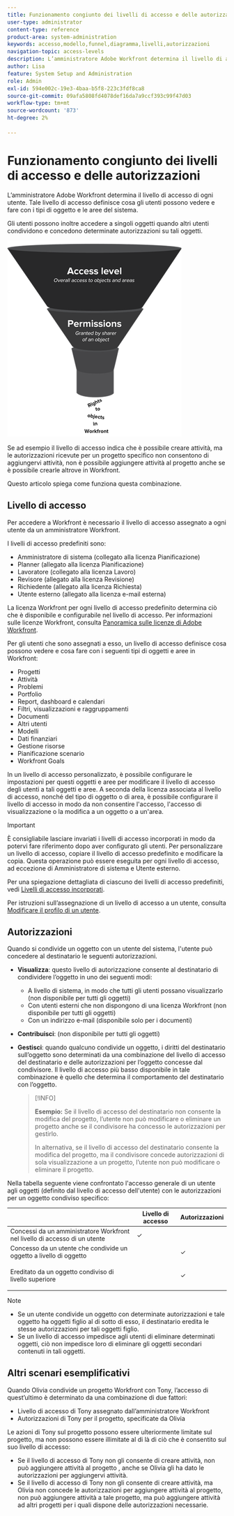 ```yaml
---
title: Funzionamento congiunto dei livelli di accesso e delle autorizzazioni
user-type: administrator
content-type: reference
product-area: system-administration
keywords: accesso,modello,funnel,diagramma,livelli,autorizzazioni
navigation-topic: access-levels
description: L’amministratore Adobe Workfront determina il livello di accesso di ogni utente. Tale livello di accesso definisce cosa gli utenti possono vedere e fare con i tipi di oggetto e le aree del sistema.
author: Lisa
feature: System Setup and Administration
role: Admin
exl-id: 594e002c-19e3-4baa-b5f8-223c3fdf8ca8
source-git-commit: 09afa5808fd4078def16da7a9ccf393c99f47d03
workflow-type: tm+mt
source-wordcount: '873'
ht-degree: 2%

---
```


# Funzionamento congiunto dei livelli di accesso e delle autorizzazioni

L’amministratore Adobe Workfront determina il livello di accesso di ogni utente. Tale livello di accesso definisce cosa gli utenti possono vedere e fare con i tipi di oggetto e le aree del sistema.

Gli utenti possono inoltre accedere a singoli oggetti quando altri utenti condividono e concedono determinate autorizzazioni su tali oggetti.


![](assets/security-model-hierachy.png)

Se ad esempio il livello di accesso indica che è possibile creare attività, ma le autorizzazioni ricevute per un progetto specifico non consentono di aggiungervi attività, non è possibile aggiungere attività al progetto anche se è possibile crearle altrove in Workfront.

Questo articolo spiega come funziona questa combinazione.

## Livello di accesso

Per accedere a Workfront è necessario il livello di accesso assegnato a ogni utente da un amministratore Workfront.

I livelli di accesso predefiniti sono:

* Amministratore di sistema (collegato alla licenza Pianificazione)
* Planner (allegato alla licenza Pianificazione)
* Lavoratore (collegato alla licenza Lavoro)
* Revisore (allegato alla licenza Revisione)
* Richiedente (allegato alla licenza Richiesta)
* Utente esterno (allegato alla licenza e-mail esterna)

La licenza Workfront per ogni livello di accesso predefinito determina ciò che è disponibile e configurabile nel livello di accesso. Per informazioni sulle licenze Workfront, consulta [Panoramica sulle licenze di Adobe Workfront](../../../administration-and-setup/add-users/access-levels-and-object-permissions/wf-licenses.md).

Per gli utenti che sono assegnati a esso, un livello di accesso definisce cosa possono vedere e cosa fare con i seguenti tipi di oggetti e aree in Workfront:

* Progetti
* Attività
* Problemi
* Portfolio
* Report, dashboard e calendari
* Filtri, visualizzazioni e raggruppamenti
* Documenti
* Altri utenti
* Modelli
* Dati finanziari
* Gestione risorse
* Pianificazione scenario
* Workfront Goals

In un livello di accesso personalizzato, è possibile configurare le impostazioni per questi oggetti e aree per modificare il livello di accesso degli utenti a tali oggetti e aree. A seconda della licenza associata al livello di accesso, nonché del tipo di oggetto o di area, è possibile configurare il livello di accesso in modo da non consentire l&#39;accesso, l&#39;accesso di visualizzazione o la modifica a un oggetto o a un&#39;area.

>[!IMPORTANT]
>
>È consigliabile lasciare invariati i livelli di accesso incorporati in modo da potervi fare riferimento dopo aver configurato gli utenti. Per personalizzare un livello di accesso, copiare il livello di accesso predefinito e modificare la copia. Questa operazione può essere eseguita per ogni livello di accesso, ad eccezione di Amministratore di sistema e Utente esterno.

Per una spiegazione dettagliata di ciascuno dei livelli di accesso predefiniti, vedi [Livelli di accesso incorporati](../../../administration-and-setup/add-users/access-levels-and-object-permissions/default-access-levels-in-workfront.md).

Per istruzioni sull’assegnazione di un livello di accesso a un utente, consulta [Modificare il profilo di un utente](../../../administration-and-setup/add-users/create-and-manage-users/edit-a-users-profile.md).

## Autorizzazioni

Quando si condivide un oggetto con un utente del sistema, l&#39;utente può concedere al destinatario le seguenti autorizzazioni.

* **Visualizza**: questo livello di autorizzazione consente al destinatario di condividere l’oggetto in uno dei seguenti modi:

   * A livello di sistema, in modo che tutti gli utenti possano visualizzarlo (non disponibile per tutti gli oggetti)
   * Con utenti esterni che non dispongono di una licenza Workfront (non disponibile per tutti gli oggetti)
   * Con un indirizzo e-mail (disponibile solo per i documenti)

* **Contribuisci**: (non disponibile per tutti gli oggetti)
* **Gestisci**: quando qualcuno condivide un oggetto, i diritti del destinatario sull’oggetto sono determinati da una combinazione del livello di accesso del destinatario e delle autorizzazioni per l’oggetto concesse dal condivisore. Il livello di accesso più basso disponibile in tale combinazione è quello che determina il comportamento del destinatario con l’oggetto.

  >[!INFO]
  >
  >**Esempio:** Se il livello di accesso del destinatario non consente la modifica del progetto, l’utente non può modificare o eliminare un progetto anche se il condivisore ha concesso le autorizzazioni per gestirlo.
  >
  >In alternativa, se il livello di accesso del destinatario consente la modifica del progetto, ma il condivisore concede autorizzazioni di sola visualizzazione a un progetto, l’utente non può modificare o eliminare il progetto.

Nella tabella seguente viene confrontato l&#39;accesso generale di un utente agli oggetti (definito dal livello di accesso dell&#39;utente) con le autorizzazioni per un oggetto condiviso specifico:

<table style="table-layout:auto"> 
 <col> 
 <col> 
 <col> 
 <thead> 
  <tr> 
   <th> </th> 
   <th>Livello di accesso </th> 
   <th>Autorizzazioni </th> 
  </tr> 
 </thead> 
 <tbody> 
  <tr> 
   <td>Concessi da un amministratore Workfront nel livello di accesso di un utente</td> 
   <td>✓</td> 
   <td> </td> 
  </tr> 
  <tr> 
   <td>Concesso da un utente che condivide un oggetto a livello di oggetto</td> 
   <td> </td> 
   <td>✓</td> 
  </tr> 
  <tr> 
   <td> <p>Ereditato da un oggetto condiviso di livello superiore 
   </td> 
   <td> </td> 
   <td>✓</td> 
  </tr> 
 </tbody> 
</table>

>[!NOTE]
>
>* Se un utente condivide un oggetto con determinate autorizzazioni e tale oggetto ha oggetti figlio al di sotto di esso, il destinatario eredita le stesse autorizzazioni per tali oggetti figlio.
>* Se un livello di accesso impedisce agli utenti di eliminare determinati oggetti, ciò non impedisce loro di eliminare gli oggetti secondari contenuti in tali oggetti.
>

## Altri scenari esemplificativi

Quando Olivia condivide un progetto Workfront con Tony, l’accesso di quest’ultimo è determinato da una combinazione di due fattori:

* Livello di accesso di Tony assegnato dall’amministratore Workfront
* Autorizzazioni di Tony per il progetto, specificate da Olivia

Le azioni di Tony sul progetto possono essere ulteriormente limitate sul progetto, ma non possono essere illimitate al di là di ciò che è consentito sul suo livello di accesso:

* Se il livello di accesso di Tony non gli consente di creare attività, non può aggiungere attività al progetto , anche se Olivia gli ha dato le autorizzazioni per aggiungervi attività.
* Se il livello di accesso di Tony non gli consente di creare attività, ma Olivia non concede le autorizzazioni per aggiungere attività al progetto, non può aggiungere attività a tale progetto, ma può aggiungere attività ad altri progetti per i quali dispone delle autorizzazioni necessarie.

